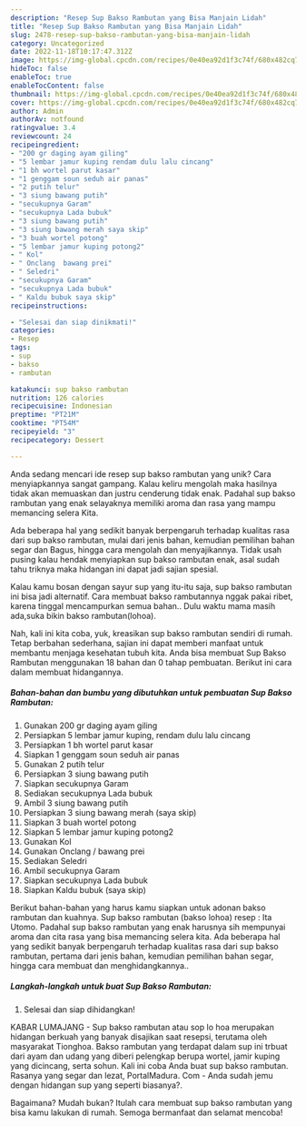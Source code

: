 ```yaml
---
description: "Resep Sup Bakso Rambutan yang Bisa Manjain Lidah"
title: "Resep Sup Bakso Rambutan yang Bisa Manjain Lidah"
slug: 2478-resep-sup-bakso-rambutan-yang-bisa-manjain-lidah
category: Uncategorized
date: 2022-11-18T10:17:47.312Z
image: https://img-global.cpcdn.com/recipes/0e40ea92d1f3c74f/680x482cq70/sup-bakso-rambutan-foto-resep-utama.jpg
hideToc: false
enableToc: true
enableTocContent: false
thumbnail: https://img-global.cpcdn.com/recipes/0e40ea92d1f3c74f/680x482cq70/sup-bakso-rambutan-foto-resep-utama.jpg
cover: https://img-global.cpcdn.com/recipes/0e40ea92d1f3c74f/680x482cq70/sup-bakso-rambutan-foto-resep-utama.jpg
author: Admin
authorAv: notfound
ratingvalue: 3.4
reviewcount: 24
recipeingredient:
- "200 gr daging ayam giling"
- "5 lembar jamur kuping rendam dulu lalu cincang"
- "1 bh wortel parut kasar"
- "1 genggam soun seduh air panas"
- "2 putih telur"
- "3 siung bawang putih"
- "secukupnya Garam"
- "secukupnya Lada bubuk"
- "3 siung bawang putih"
- "3 siung bawang merah saya skip"
- "3 buah wortel potong"
- "5 lembar jamur kuping potong2"
- " Kol"
- " Onclang  bawang prei"
- " Seledri"
- "secukupnya Garam"
- "secukupnya Lada bubuk"
- " Kaldu bubuk saya skip"
recipeinstructions:

- "Selesai dan siap dinikmati!"
categories:
- Resep
tags:
- sup
- bakso
- rambutan

katakunci: sup bakso rambutan 
nutrition: 126 calories
recipecuisine: Indonesian
preptime: "PT21M"
cooktime: "PT54M"
recipeyield: "3"
recipecategory: Dessert

---
```





Anda sedang mencari ide resep sup bakso rambutan yang unik? Cara menyiapkannya sangat gampang. Kalau keliru mengolah maka hasilnya tidak akan memuaskan dan justru cenderung tidak enak. Padahal sup bakso rambutan yang enak selayaknya memiliki aroma dan rasa yang mampu memancing selera Kita.





Ada beberapa hal yang sedikit banyak berpengaruh terhadap kualitas rasa dari sup bakso rambutan, mulai dari jenis bahan, kemudian pemilihan bahan segar dan Bagus, hingga cara mengolah dan menyajikannya. Tidak usah pusing kalau hendak menyiapkan sup bakso rambutan enak,      asal sudah tahu triknya maka hidangan ini dapat jadi sajian spesial.














Kalau kamu bosan dengan sayur sup yang itu-itu saja, sup bakso rambutan ini bisa jadi alternatif. Cara membuat bakso rambutannya nggak pakai ribet, karena tinggal mencampurkan semua bahan.. Dulu waktu mama masih ada,suka bikin bakso rambutan(lohoa).






Nah, kali ini kita coba, yuk, kreasikan sup bakso rambutan sendiri di rumah. Tetap berbahan sederhana, sajian ini dapat memberi manfaat untuk membantu menjaga kesehatan tubuh kita. Anda bisa membuat Sup Bakso Rambutan menggunakan 18 bahan dan 0 tahap pembuatan. Berikut ini cara dalam membuat hidangannya.

<!--inarticleads1-->

##### Bahan-bahan dan bumbu yang dibutuhkan untuk pembuatan Sup Bakso Rambutan:

1. Gunakan 200 gr daging ayam giling
1. Persiapkan 5 lembar jamur kuping, rendam dulu lalu cincang
1. Persiapkan 1 bh wortel parut kasar
1. Siapkan 1 genggam soun seduh air panas
1. Gunakan 2 putih telur
1. Persiapkan 3 siung bawang putih
1. Siapkan secukupnya Garam
1. Sediakan secukupnya Lada bubuk
1. Ambil 3 siung bawang putih
1. Persiapkan 3 siung bawang merah (saya skip)
1. Siapkan 3 buah wortel potong
1. Siapkan 5 lembar jamur kuping potong2
1. Gunakan  Kol
1. Gunakan  Onclang / bawang prei
1. Sediakan  Seledri
1. Ambil secukupnya Garam
1. Siapkan secukupnya Lada bubuk
1. Siapkan  Kaldu bubuk (saya skip)


Berikut bahan-bahan yang harus kamu siapkan untuk adonan bakso rambutan dan kuahnya. Sup bakso rambutan (bakso lohoa) resep : Ita Utomo. Padahal sup bakso rambutan yang enak harusnya sih mempunyai aroma dan cita rasa yang bisa memancing selera kita. Ada beberapa hal yang sedikit banyak berpengaruh terhadap kualitas rasa dari sup bakso rambutan, pertama dari jenis bahan, kemudian pemilihan bahan segar, hingga cara membuat dan menghidangkannya.. 

<!--inarticleads2-->

##### Langkah-langkah untuk buat Sup Bakso Rambutan:


1. Selesai dan siap dihidangkan!

KABAR LUMAJANG - Sup bakso rambutan atau sop lo hoa merupakan hidangan berkuah yang banyak disajikan saat resepsi, terutama oleh masyarakat Tionghoa. Bakso rambutan yang terdapat dalam sup ini trbuat dari ayam dan udang yang diberi pelengkap berupa wortel, jamir kuping yang dicincang, serta sohun. Kali ini coba Anda buat sup bakso rambutan. Rasanya yang segar dan lezat, PortalMadura. Com - Anda sudah jemu dengan hidangan sup yang seperti biasanya?. 

Bagaimana? Mudah bukan? Itulah cara membuat sup bakso rambutan yang bisa kamu lakukan di rumah. Semoga bermanfaat dan selamat mencoba!
